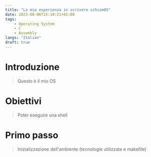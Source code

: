 ```yaml
---
title: "La mia esperienza in scrivere schismOS"
date: 2023-08-06T15:10:21+01:00
tags:
    - Operating System
    - C
    - Assembly
langs: "Italian"
draft: true
---
```


# Introduzione

> Questo è il mio OS

# Obiettivi

> Poter eseguire una shell

# Primo passo

> Inizializzazione dell'ambiente (tecnologie utilizzate e makefile)
